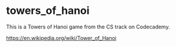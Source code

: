 # towers_of_hanoi

This is a Towers of Hanoi game from the CS track on Codecademy.

https://en.wikipedia.org/wiki/Tower_of_Hanoi

